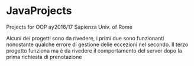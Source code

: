 # JavaProjects
Projects for OOP ay2016/17 Sapienza Univ. of Rome

Alcuni dei progetti sono da rivedere, i primi due sono funzionanti nonostante qualche errore di gestione delle eccezioni nel secondo.
Il terzo progetto funziona ma è da rivedere il comportamento del server dopo la prima richiesta di prenotazione
